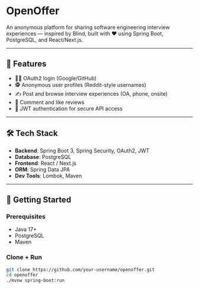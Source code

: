 # OpenOffer

An anonymous platform for sharing software engineering interview experiences — inspired by Blind, built with ❤️ using Spring Boot, PostgreSQL, and React/Next.js.

---

## 🌟 Features

- 🧑‍💻 OAuth2 login (Google/GitHub)
- 🕵️ Anonymous user profiles (Reddit-style usernames)
- ✍️ Post and browse interview experiences (OA, phone, onsite)
- 💬 Comment and like reviews
- 🔐 JWT authentication for secure API access

---

## 🛠 Tech Stack

- **Backend**: Spring Boot 3, Spring Security, OAuth2, JWT
- **Database**: PostgreSQL
- **Frontend**: React / Next.js
- **ORM**: Spring Data JPA
- **Dev Tools**: Lombok, Maven

---

## 🚀 Getting Started

### Prerequisites
- Java 17+
- PostgreSQL
- Maven

### Clone + Run
```bash
git clone https://github.com/your-username/openoffer.git
cd openoffer
./mvnw spring-boot:run
